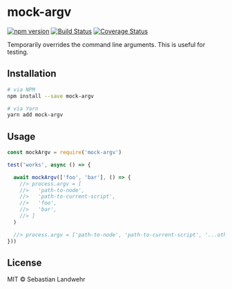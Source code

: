 <!--@h1([pkg.name])-->
# mock-argv
<!--/@-->

<!--@shields('npm', 'travis', 'coveralls')-->
[![npm version](https://img.shields.io/npm/v/mock-argv.svg)](https://www.npmjs.com/package/mock-argv) [![Build Status](https://img.shields.io/travis/dword-design/mock-argv/master.svg)](https://travis-ci.org/dword-design/mock-argv) [![Coverage Status](https://img.shields.io/coveralls/dword-design/mock-argv/master.svg)](https://coveralls.io/r/dword-design/mock-argv?branch=master)
<!--/@-->

<!--@pkg.description-->
Temporarily overrides the command line arguments. This is useful for testing.
<!--/@-->

## Installation

```sh
# via NPM
npm install --save mock-argv

# via Yarn
yarn add mock-argv
```

## Usage

```js
const mockArgv = require('mock-argv')

test('works', async () => {

  await mockArgv(['foo', 'bar'], () => {
    //> process.argv = [
    //>   'path-to-node',
    //>   'path-to-current-script',
    //>   'foo',
    //>   'bar',
    //> ]
  )

  //> process.argv = ['path-to-node', 'path-to-current-script', '...other-params']
}))
```

<!--@license()-->
## License

MIT © Sebastian Landwehr
<!--/@-->
